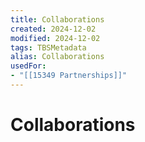 ```yaml
---
title: Collaborations
created: 2024-12-02
modified: 2024-12-02
tags: TBSMetadata
alias: Collaborations
usedFor:
- "[[15349 Partnerships]]"
---
```

# Collaborations
